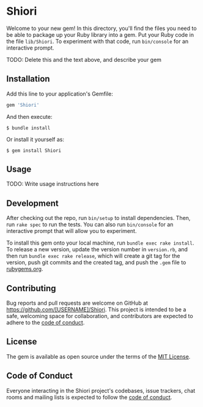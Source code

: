 # Shiori

Welcome to your new gem! In this directory, you'll find the files you need to be able to package up your Ruby library into a gem. Put your Ruby code in the file `lib/Shiori`. To experiment with that code, run `bin/console` for an interactive prompt.

TODO: Delete this and the text above, and describe your gem

## Installation

Add this line to your application's Gemfile:

```ruby
gem 'Shiori'
```

And then execute:

    $ bundle install

Or install it yourself as:

    $ gem install Shiori

## Usage

TODO: Write usage instructions here

## Development

After checking out the repo, run `bin/setup` to install dependencies. Then, run `rake spec` to run the tests. You can also run `bin/console` for an interactive prompt that will allow you to experiment.

To install this gem onto your local machine, run `bundle exec rake install`. To release a new version, update the version number in `version.rb`, and then run `bundle exec rake release`, which will create a git tag for the version, push git commits and the created tag, and push the `.gem` file to [rubygems.org](https://rubygems.org).

## Contributing

Bug reports and pull requests are welcome on GitHub at https://github.com/[USERNAME]/Shiori. This project is intended to be a safe, welcoming space for collaboration, and contributors are expected to adhere to the [code of conduct](https://github.com/[USERNAME]/Shiori/blob/master/CODE_OF_CONDUCT.md).

## License

The gem is available as open source under the terms of the [MIT License](https://opensource.org/licenses/MIT).

## Code of Conduct

Everyone interacting in the Shiori project's codebases, issue trackers, chat rooms and mailing lists is expected to follow the [code of conduct](https://github.com/[USERNAME]/Shiori/blob/master/CODE_OF_CONDUCT.md).
